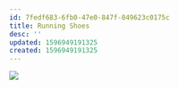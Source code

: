 ```yaml
---
id: 7fedf683-6fb0-47e0-847f-049623c0175c
title: Running Shoes
desc: ''
updated: 1596949191325
created: 1596949191325
---
```

![](https://kevinslin-images.s3.us-west-2.amazonaws.com/images/comics/Paper.Comics.15.png)
